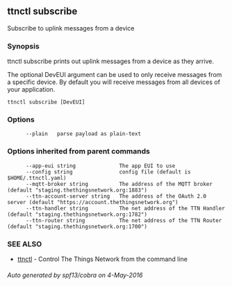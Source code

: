 ## ttnctl subscribe

Subscribe to uplink messages from a device

### Synopsis


ttnctl subscribe prints out uplink messages from a device as they
arrive.

The optional DevEUI argument can be used to only receive messages from a
specific device. By default you will receive messages from all devices of your
application.

```
ttnctl subscribe [DevEUI]
```

### Options

```
      --plain   parse payload as plain-text
```

### Options inherited from parent commands

```
      --app-eui string              The app EUI to use
      --config string               config file (default is $HOME/.ttnctl.yaml)
      --mqtt-broker string          The address of the MQTT broker (default "staging.thethingsnetwork.org:1883")
      --ttn-account-server string   The address of the OAuth 2.0 server (default "https://account.thethingsnetwork.org")
      --ttn-handler string          The net address of the TTN Handler (default "staging.thethingsnetwork.org:1782")
      --ttn-router string           The net address of the TTN Router (default "staging.thethingsnetwork.org:1700")
```

### SEE ALSO
* [ttnctl](ttnctl)	 - Control The Things Network from the command line

###### Auto generated by spf13/cobra on 4-May-2016
